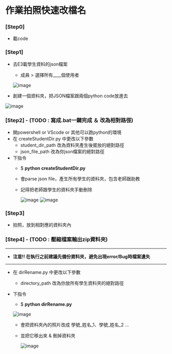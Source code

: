 # 作業拍照快速改檔名

### [Step0]

- 載code

### [Step1]

- 去E3載學生資料的json檔案
    - 成員 > 選擇所有____個使用者
    
    ![image](https://github.com/zenchieh/File_Rename/assets/64319084/b71fc513-84e7-4a5e-9c63-9be97ab60654)

    

- 創建一個資料夾，把JSON檔案跟兩個python code放進去
    
![image](https://github.com/zenchieh/File_Rename/assets/64319084/fc6bbe93-57e8-4bb3-8c34-09090cdc6fe9)
    

### [Step2] - (TODO : 寫成.bat一鍵完成 ＆ 改為相對路徑)

- 開powershell or VScode or 其他可以跑python的環境
- 在 createStudentDir.py 中更改以下參數
    - student_dir_path 改為資料夾產生後擺放的絕對路徑
    - json_file_path 改為你json檔案的絕對路徑
- 下指令
    - $ **python createStudentDir.py**
    - 會parse json file，產生所有學生的資料夾，包含老師跟助教
    - 記得把老師跟學生的資料夾手動刪除
        
        ![image](https://github.com/zenchieh/File_Rename/assets/64319084/5a2b5b07-1545-4ee7-acc3-118297fec356)
        ![image](https://github.com/zenchieh/File_Rename/assets/64319084/01684ed7-72cd-45a6-a7ba-108e1244eec1)

        

### [Step3]

- 拍照，放到相對應的資料夾內

### [Step4] - (TODO : 壓縮檔案輸出zip資料夾)
************************************************************  
- **注意!! 在執行之前建議先備份資料夾，避免出現error/Bug時檔案遺失**
************************************************************ 
- 在 dirRename.py 中更改以下參數
    - directory_path 改為你放所有學生資料夾的絕對路徑
- 下指令
    - $ **python dirRename.py**
    
    ![image](https://github.com/zenchieh/File_Rename/assets/64319084/8f62ab9f-5066-4a3f-a387-fa069bc4a251)
    
    - 會把資料夾內的照片改成 學號_姓名_1、學號_姓名_2 …
    - 並把它移出來 & 刪掉資料夾

        ![image](https://github.com/zenchieh/File_Rename/assets/64319084/1a3b19e5-f37a-4eff-99d1-5fcfdd516ff7)
